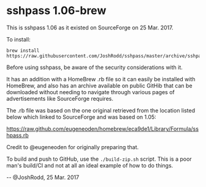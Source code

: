 # sshpass 1.06-brew

This is sshpass 1.06 as it existed on SourceForge on 25 Mar. 2017.

To install:

```
brew install https://raw.githubusercontent.com/JoshRodd/sshpass/master/archive/sshpass.rb
```

Before using sshpass, be aware of the security considerations with it.

It has an addition with a HomeBrew .rb file so it can easily be
installed with HomeBrew, and also has an archive available on public
GitHib that can be downloaded without needing to navigate through
various pages of advertisements like SourceForge requires.

The .rb file was based on the one original retrieved from the
location listed below which linked to SourceForge and was based on
1.05:

<https://raw.github.com/eugeneoden/homebrew/eca9de1/Library/Formula/sshpass.rb>

Credit to @eugeneoden for originally preparing that.

To build and push to GitHub, use the ```./build-zip.sh``` script. This is a poor
man's build/CI and not at all an ideal example of how to do things.

-- @JoshRodd, 25 Mar. 2017
